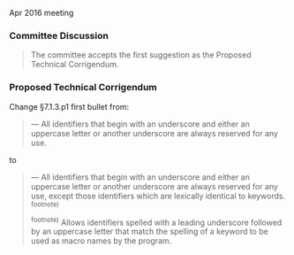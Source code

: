 Apr 2016 meeting

### Committee Discussion

> The committee accepts the first suggestion as the Proposed Technical
> Corrigendum.

### Proposed Technical Corrigendum

Change §7.1.3.p1 first bullet from:

> — All identifiers that begin with an underscore and either an uppercase letter
> or another underscore are always reserved for any use.

to

> — All identifiers that begin with an underscore and either an uppercase letter
> or another underscore are always reserved for any use, except those identifiers
> which are lexically identical to keywords. <sup>footnote)</sup>
> 
> <sup>footnote)</sup> Allows identifiers spelled with a leading underscore
> followed by an uppercase letter that match the spelling of a keyword to be used
> as macro names by the program.
